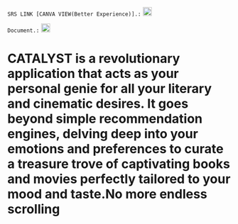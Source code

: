 `SRS LINK [CANVA VIEW(Better Experience)].:`
<a href="[https://www.canva.com/design/DAF3EqrdRY8/MEJm7r7NL5R74_CzhSd77Q/edit?utm_content=DAF3EqrdRY8&utm_campaign=designshare&utm_medium=link2&utm_source=sharebutton](https://www.canva.com/design/DAF3EqrdRY8/MEJm7r7NL5R74_CzhSd77Q/edit?utm_content=DAF3EqrdRY8&utm_campaign=designshare&utm_medium=link2&utm_source=sharebutton)https://www.canva.com/design/DAF3EqrdRY8/MEJm7r7NL5R74_CzhSd77Q/edit?utm_content=DAF3EqrdRY8&utm_campaign=designshare&utm_medium=link2&utm_source=sharebutton"><img src="https://encrypted-tbn0.gstatic.com/images?q=tbn:ANd9GcS4P2l6M64Weai0P2FsGncFjsrAz8etMlLD8eymvrUyhg&s" height="20" width="20" alt="SRS"></a>


`Document.:`
<a href="https://docs.google.com/document/d/1VBSw1xBcWBIlgyXsuE3OcGmKQlbimAznUnp-RyU3kBs/edit"><img src="https://cdn-icons-png.freepik.com/256/888/888034.png?semt=ais_hybrid" height="20" width="20" alt="SRS"></a>


# CATALYST is a revolutionary application that acts as your personal genie for all your literary and cinematic desires. It goes beyond simple recommendation engines, delving deep into your emotions and preferences to curate a treasure trove of captivating books and movies perfectly tailored to your mood and taste.No more endless scrolling
